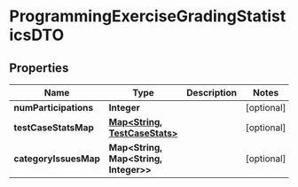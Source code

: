 

# ProgrammingExerciseGradingStatisticsDTO


## Properties

| Name | Type | Description | Notes |
|------------ | ------------- | ------------- | -------------|
|**numParticipations** | **Integer** |  |  [optional] |
|**testCaseStatsMap** | [**Map&lt;String, TestCaseStats&gt;**](TestCaseStats.md) |  |  [optional] |
|**categoryIssuesMap** | **Map&lt;String, Map&lt;String, Integer&gt;&gt;** |  |  [optional] |



